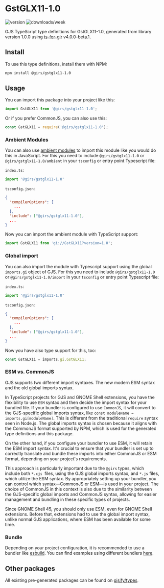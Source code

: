 
# GstGLX11-1.0

![version](https://img.shields.io/npm/v/@girs/gstglx11-1.0)
![downloads/week](https://img.shields.io/npm/dw/@girs/gstglx11-1.0)


GJS TypeScript type definitions for GstGLX11-1.0, generated from library version 1.0.0 using [ts-for-gir](https://github.com/gjsify/ts-for-gir) v4.0.0-beta.1.


## Install

To use this type definitions, install them with NPM:
```bash
npm install @girs/gstglx11-1.0
```

## Usage

You can import this package into your project like this:
```ts
import GstGLX11 from '@girs/gstglx11-1.0';
```

Or if you prefer CommonJS, you can also use this:
```ts
const GstGLX11 = require('@girs/gstglx11-1.0');
```

### Ambient Modules

You can also use [ambient modules](https://github.com/gjsify/ts-for-gir/tree/main/packages/cli#ambient-modules) to import this module like you would do this in JavaScript.
For this you need to include `@girs/gstglx11-1.0` or `@girs/gstglx11-1.0/ambient` in your `tsconfig` or entry point Typescript file:

`index.ts`:
```ts
import '@girs/gstglx11-1.0'
```

`tsconfig.json`:
```json
{
  "compilerOptions": {
    ...
  },
  "include": ["@girs/gstglx11-1.0"],
  ...
}
```

Now you can import the ambient module with TypeScript support: 

```ts
import GstGLX11 from 'gi://GstGLX11?version=1.0';
```

### Global import

You can also import the module with Typescript support using the global `imports.gi` object of GJS.
For this you need to include `@girs/gstglx11-1.0` or `@girs/gstglx11-1.0/import` in your `tsconfig` or entry point Typescript file:

`index.ts`:
```ts
import '@girs/gstglx11-1.0'
```

`tsconfig.json`:
```json
{
  "compilerOptions": {
    ...
  },
  "include": ["@girs/gstglx11-1.0"],
  ...
}
```

Now you have also type support for this, too:

```ts
const GstGLX11 = imports.gi.GstGLX11;
```


### ESM vs. CommonJS

GJS supports two different import syntaxes. The new modern ESM syntax and the old global imports syntax.

In TypeScript projects for GJS and GNOME Shell extensions, you have the flexibility to use `ESM` syntax and then decide the import syntax for your bundled file. If your bundler is configured to use `CommonJS`, it will convert to the GJS-specific global imports syntax, like `const moduleName = imports.gi[moduleName]`. This is different from the traditional `require` syntax seen in Node.js. The global imports syntax is chosen because it aligns with the CommonJS format supported by NPM, which is used for the generated type definitions and this package.

On the other hand, if you configure your bundler to use ESM, it will retain the ESM import syntax. It's crucial to ensure that your bundler is set up to correctly translate and bundle these imports into either CommonJS or ESM format, depending on your project's requirements.

This approach is particularly important due to the `@girs` types, which include both `*.cjs `files, using the GJS global imports syntax, and `*.js` files, which utilize the ESM syntax. By appropriately setting up your bundler, you can control which syntax—CommonJS or ESM—is used in your project. The choice of CommonJS in this context is also due to the similarity between the GJS-specific global imports and CommonJS syntax, allowing for easier management and bundling in these specific types of projects.

Since GNOME Shell 45, you should only use ESM, even for GNOME Shell extensions. Before that, extensions had to use the global import syntax, unlike normal GJS applications, where ESM has been available for some time.

### Bundle

Depending on your project configuration, it is recommended to use a bundler like [esbuild](https://esbuild.github.io/). You can find examples using different bundlers [here](https://github.com/gjsify/ts-for-gir/tree/main/examples).

## Other packages

All existing pre-generated packages can be found on [gjsify/types](https://github.com/gjsify/types).

